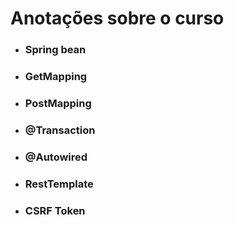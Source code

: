 <h1>Anotações sobre o curso</h1>


<ul>

<li><h3>Spring bean</h3></li>
<p></p>

<li><h3>GetMapping</h3></li>
<p></p>

<li><h3>PostMapping</h3></li>
<p></p>

<li><h3>@Transaction</h3></li>
<p></p>

<li><h3>@Autowired</h3></li>
<p></p>

<li><h3>RestTemplate</h3></li>
<p></p>

<li><h3>CSRF Token</h3></li>
<p></p>
</ul>

